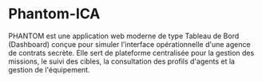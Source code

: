# Phantom-ICA
PHANTOM est une application web moderne de type Tableau de Bord (Dashboard) conçue pour simuler l'interface opérationnelle d'une agence de contrats secrète. Elle sert de plateforme centralisée pour la gestion des missions, le suivi des cibles, la consultation des profils d'agents et la gestion de l'équipement.
